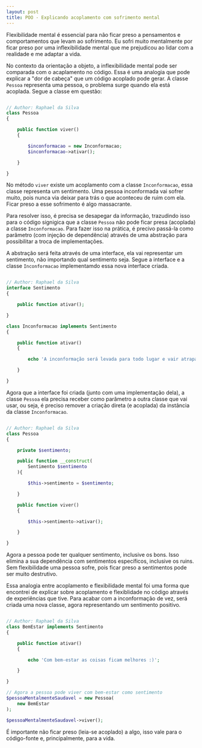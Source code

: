 ```yaml
---
layout: post
title: POO - Explicando acoplamento com sofrimento mental
---
```


Flexibilidade mental é essencial para não ficar preso a pensamentos e comportamentos que levam ao sofrimento. Eu sofri muito mentalmente por ficar preso por uma inflexibilidade mental que me prejudicou ao lidar com a realidade e me adaptar a vida.

No contexto da orientação a objeto, a inflexibilidade mental pode ser comparada com o acaplamento no código. Essa é uma analogia que pode explicar a "dor de cabeça" que um código acoplado pode gerar. A classe `Pessoa` representa uma pessoa, o problema surge quando ela está acoplada. Segue a classe em questão:

```php

// Author: Raphael da Silva
class Pessoa
{

    public function viver()
    {

        $inconformacao = new Inconformacao;
        $inconformacao->ativar();

    }

}
```

No método `viver` existe um acoplamento com a classe `Inconformacao`, essa classe representa um sentimento. Uma pessoa inconformada vai sofrer muito, pois nunca via deixar para trás o que aconteceu de ruim com ela. Ficar preso a esse sofrimento é algo massacrante.

Para resolver isso, é precisa se desapegar da informação, trazudindo isso para o código signigica que a classe `Pessoa` não pode ficar presa (acoplada) a classe `Inconformacao`. Para fazer isso na prática, é precivo passá-la como parâmetro (com injeção de dependência) através de uma abstração para possibilitar a troca de implementações.

A abstração será feita através de uma interface, ela vai representar um sentimento, não importando qual sentimento seja. Segue a interface e a classe `Inconformacao` implementamdo essa nova interface criada.

```php

// Author: Raphael da Silva
interface Sentimento
{

    public function ativar();

}

class Inconformacao implements Sentimento
{

    public function ativar()
    {

        echo 'A inconformação será levada para todo lugar e vair atrapalhar.';

    }

}
```

Agora que a interface foi criada (junto com uma implementação dela), a classe `Pessoa` ela precisa receber como parâmetro a outra classe que vai usar, ou seja, é preciso remover a criação direta (e acoplada) da instância da classe `Inconformacao`.

```php

// Author: Raphael da Silva
class Pessoa
{

    private $sentimento;

    public function __construct(
        Sentimento $sentimento
    ){

        $this->sentimento = $sentimento;

    }

    public function viver()
    {

        $this->sentimento->ativar();

    }

}
```

Agora a pessoa pode ter qualquer sentimento, inclusive os bons. Isso elimina a sua dependência com sentimentos específicos, inclusive os ruins. Sem flexibilidade uma pessoa sofre, pois ficar preso a sentimentos pode ser muito destrutivo. 

Essa analogia entre acoplamento e flexibilidade mental foi uma forma que encontrei de explicar sobre acoplamento e flexiblidade no código através de experiências que tive. Para acabar com a inconformação de vez, será criada uma nova classe, agora representando um sentimento positivo. 

```php

// Author: Raphael da Silva
class BemEstar implements Sentimento
{

    public function ativar()
    {

        echo 'Com bem-estar as coisas ficam melhores :)';

    }

}

// Agora a pessoa pode viver com bem-estar como sentimento
$pessoaMentalmenteSaudavel = new Pessoa(
    new BemEstar
);

$pessoaMentalmenteSaudavel->viver();
```

É importante não ficar preso (leia-se acoplado) a algo, isso vale para o código-fonte e, principalmente, para a vida.